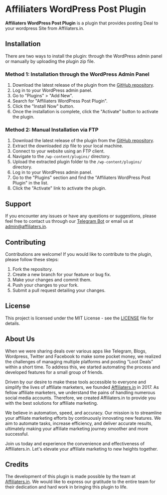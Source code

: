 # Affiliaters WordPress Post Plugin

**Affiliaters WordPress Post Plugin** is a plugin that provides posting Deal to your wordpress Site from Affiliaters.in. 

## Installation

There are two ways to install the plugin: through the WordPress admin panel or manually by uploading the plugin zip file.

### Method 1: Installation through the WordPress Admin Panel

1. Download the latest release of the plugin from the [GitHub repository](https://github.com/Affiliaters/affiliaters-wordpress-post).
2. Log in to your WordPress admin panel.
3. Go to "Plugins" > "Add New".
4. Search for "Affiliaters WordPress Post Plugin".
5. Click the "Install Now" button.
6. Once the installation is complete, click the "Activate" button to activate the plugin.

### Method 2: Manual Installation via FTP

1. Download the latest release of the plugin from the [GitHub repository](https://github.com/Affiliaters/affiliaters-wordpress-post).
2. Extract the downloaded zip file to your local machine.
3. Connect to your website using an FTP client.
4. Navigate to the `/wp-content/plugins/` directory.
5. Upload the extracted plugin folder to the `/wp-content/plugins/` directory.
6. Log in to your WordPress admin panel.
7. Go to the "Plugins" section and find the "Affiliaters WordPress Post Plugin" in the list.
8. Click the "Activate" link to activate the plugin.

## Support

If you encounter any issues or have any questions or suggestions, please feel free to contact us through our [Telegram Bot](https://t.me/AffiliatersHelpBot) or email us at admin@affiliaters.in.

## Contributing

Contributions are welcome! If you would like to contribute to the plugin, please follow these steps:

1. Fork the repository.
2. Create a new branch for your feature or bug fix.
3. Make your changes and commit them.
4. Push your changes to your fork.
5. Submit a pull request detailing your changes.

## License

This project is licensed under the MIT License - see the [LICENSE](LICENSE) file for details.

## About Us

When we were sharing deals over various apps like Telegram, Blogs, Wordpress, Twitter and Facebook to make some pocket money, we realized the challenges of managing multiple platforms and posting "Loot Deals" within a short time. To address this, we started automating the process and developed features for a small group of friends.

Driven by our desire to make these tools accessible to everyone and simplify the lives of affiliate marketers, we founded [Affiliaters.in](https://www.affiliaters.in/) in 2017. As fellow affiliate marketers, we understand the pains of handling numerous social media accounts. Therefore, we created Affiliaters.in to provide you with the best solutions for affiliate marketing.

We believe in automation, speed, and accuracy. Our mission is to streamline your affiliate marketing efforts by continuously innovating new features. We aim to automate tasks, increase efficiency, and deliver accurate results, ultimately making your affiliate marketing journey smoother and more successful.

Join us today and experience the convenience and effectiveness of Affiliaters.in. Let's elevate your affiliate marketing to new heights together.

## Credits

The development of this plugin is made possible by the team at [Affiliaters.in](https://www.affiliaters.in/). We would like to express our gratitude to the entire team for their dedication and hard work in bringing this plugin to life.
